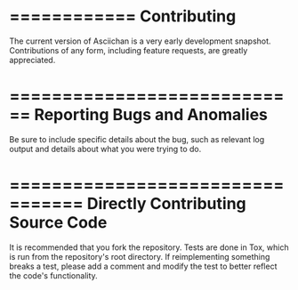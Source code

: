 ============
Contributing
============

The current version of Asciichan is a very early development snapshot. Contributions of any form, including feature requests, are greatly appreciated.

============================
Reporting Bugs and Anomalies
============================

Be sure to include specific details about the bug, such as relevant log output and details about what you were trying to do.

=================================
Directly Contributing Source Code
=================================

It is recommended that you fork the repository. Tests are done in Tox, which is run from the repository's root directory.
If reimplementing something breaks a test, please add a comment and modify the test to better reflect the code's functionality.